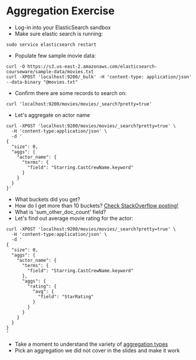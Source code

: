 # Aggregation Exercise #

* Log-in into your ElasticSearch sandbox
* Make sure elastic search is running:
```
sudo service elasticsearch restart
```
* Populate few sample movie data:
```
curl -O https://s3.us-east-2.amazonaws.com/elasticsearch-courseware/sample-data/movies.txt
curl -XPOST 'localhost:9200/_bulk' -H 'content-type: application/json' --data-binary "@movies.txt"
```
* Confirm there are some records to search on:
```
curl 'localhost:9200/movies/movies/_search?pretty=true'
```
* Let's aggregate on actor name
```
curl -XPOST 'localhost:9200/movies/movies/_search?pretty=true' \
  -H 'content-type:application/json' \
  -d '
{
  "size": 0,
  "aggs": {
    "actor_name": {
      "terms": {
        "field": "Starring.CastCrewName.keyword"
      }
    }
  }
}'
```
* What buckets did you get?
* How do I get more than 10 buckets? <a href="http://stackoverflow.com/questions/22927098/show-all-elasticsearch-aggregation-results-buckets-and-not-just-10" target="_blank">Check StackOverflow posting!</a>
* What is 'sum_other_doc_count' field?
* Let's find out average movie rating for the actor:
```
curl -XPOST 'localhost:9200/movies/movies/_search?pretty=true' \
  -H 'content-type:application/json' \
  -d '
{
  "size": 0,
  "aggs": {
    "actor_name": {
      "terms": {
        "field": "Starring.CastCrewName.keyword"
      },
      "aggs": {
        "rating": {
          "avg": {
            "field": "StarRating"
          }
        }
      }
    }
  }
}
'
```
* Take a moment to understand the variety of <a href="https://www.elastic.co/guide/en/elasticsearch/reference/current/search-aggregations.html" target="_blank">aggregation types</a>
* Pick an aggregation we did not cover in the slides and make it work